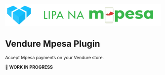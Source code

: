 ![Vendure Mpesa Plugin](assets/logo.png)

# Vendure Mpesa Plugin

Accept Mpesa payments on your Vendure store.

🚀 **WORK IN PROGRESS**
